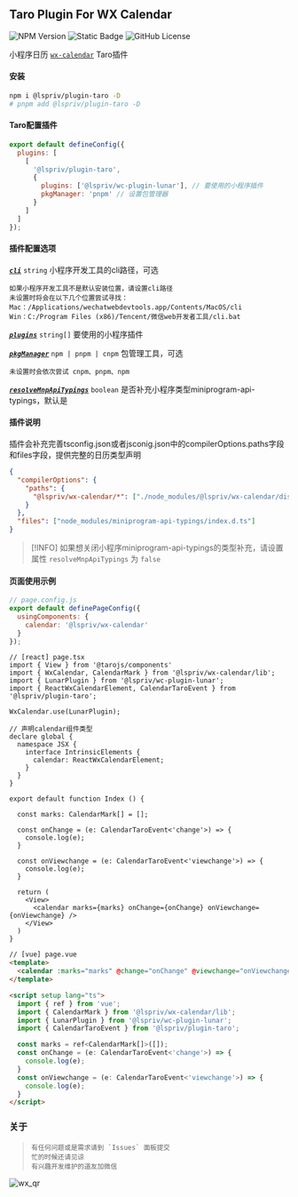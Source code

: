 ## Taro Plugin For WX Calendar
![NPM Version](https://img.shields.io/npm/v/@lspriv/plugin-taro)
![Static Badge](https://img.shields.io/badge/coverage-later-a9a9a9)
![GitHub License](https://img.shields.io/github/license/lspriv/plugin-taro)

小程序日历 [`wx-calendar`](https://github.com/lspriv/wx-calendar) Taro插件

#### 安装
```bash
npm i @lspriv/plugin-taro -D
# pnpm add @lspriv/plugin-taro -D
```

#### Taro配置插件
```js
export default defineConfig({
  plugins: [
    [
      '@lspriv/plugin-taro',
      {
        plugins: ['@lspriv/wc-plugin-lunar'], // 要使用的小程序插件
        pkgManager: 'pnpm' // 设置包管理器
      }
    ]
  ]
});
```

#### 插件配置选项
[***`cli`***](#cli) `string` 小程序开发工具的cli路径，可选
```text
如果小程序开发工具不是默认安装位置，请设置cli路径
未设置时将会在以下几个位置尝试寻找：
Mac：/Applications/wechatwebdevtools.app/Contents/MacOS/cli
Win：C:/Program Files (x86)/Tencent/微信web开发者工具/cli.bat
```
[***`plugins`***](#plugins) `string[]` 要使用的小程序插件

[***`pkgManager`***](#pkgManager) `npm | pnpm | cnpm` 包管理工具，可选
```text
未设置时会依次尝试 cnpm、pnpm、npm
```

[***`resolveMnpApiTypings`***](#resolveMnpApiTypings) `boolean` 是否补充小程序类型miniprogram-api-typings，默认是

#### 插件说明
插件会补充完善tsconfig.json或者jsconig.json中的compilerOptions.paths字段和files字段，提供完整的日历类型声明
```json
{
  "compilerOptions": {
    "paths": {
      "@lspriv/wx-calendar/*": ["./node_modules/@lspriv/wx-calendar/dist/*"]
    }
  },
  "files": ["node_modules/miniprogram-api-typings/index.d.ts"]
}
```
> [!INFO]
> 如果想关闭小程序miniprogram-api-typings的类型补充，请设置属性 `resolveMnpApiTypings` 为 `false`

#### 页面使用示例
```js
// page.config.js
export default definePageConfig({
  usingComponents: {
    calendar: '@lspriv/wx-calendar'
  }
});
```
```tsx
// [react] page.tsx
import { View } from '@tarojs/components'
import { WxCalendar, CalendarMark } from '@lspriv/wx-calendar/lib';
import { LunarPlugin } from '@lspriv/wc-plugin-lunar';
import { ReactWxCalendarElement, CalendarTaroEvent } from '@lspriv/plugin-taro';

WxCalendar.use(LunarPlugin);

// 声明calendar组件类型
declare global {
  namespace JSX {
    interface IntrinsicElements {
      calendar: ReactWxCalendarElement;
    }
  }
}

export default function Index () {

  const marks: CalendarMark[] = [];

  const onChange = (e: CalendarTaroEvent<'change'>) => {
    console.log(e);
  }

  const onViewchange = (e: CalendarTaroEvent<'viewchange'>) => {
    console.log(e);
  }

  return (
    <View>
      <calendar marks={marks} onChange={onChange} onViewchange={onViewchange} />
    </View>
  )
}
```

```html
// [vue] page.vue
<template>
  <calendar :marks="marks" @change="onChange" @viewchange="onViewchange" />
</template>

<script setup lang="ts">
  import { ref } from 'vue';
  import { CalendarMark } from '@lspriv/wx-calendar/lib';
  import { LunarPlugin } from '@lspriv/wc-plugin-lunar';
  import { CalendarTaroEvent } from '@lspriv/plugin-taro';

  const marks = ref<CalendarMark[]>([]);
  const onChange = (e: CalendarTaroEvent<'change'>) => {
    console.log(e);
  }
  const onViewchange = (e: CalendarTaroEvent<'viewchange'>) => {
    console.log(e);
  }
</script>
```

### 关于

>     有任何问题或是需求请到 `Issues` 面板提交
>     忙的时候还请见谅
>     有兴趣开发维护的道友加微信

![wx_qr](https://chat.qilianyun.net/static/git/calendar/wx.png)

